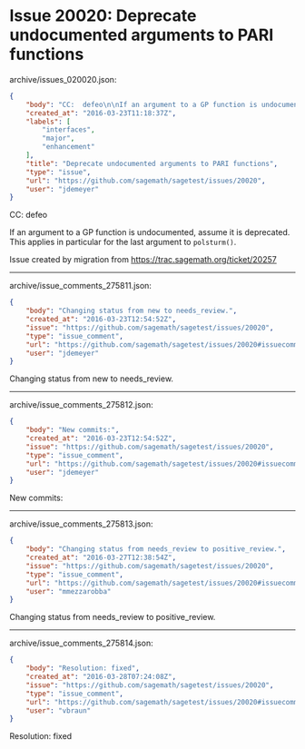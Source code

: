 # Issue 20020: Deprecate undocumented arguments to PARI functions

archive/issues_020020.json:
```json
{
    "body": "CC:  defeo\n\nIf an argument to a GP function is undocumented, assume it is deprecated. This applies in particular for the last argument to `polsturm()`.\n\nIssue created by migration from https://trac.sagemath.org/ticket/20257\n\n",
    "created_at": "2016-03-23T11:18:37Z",
    "labels": [
        "interfaces",
        "major",
        "enhancement"
    ],
    "title": "Deprecate undocumented arguments to PARI functions",
    "type": "issue",
    "url": "https://github.com/sagemath/sagetest/issues/20020",
    "user": "jdemeyer"
}
```
CC:  defeo

If an argument to a GP function is undocumented, assume it is deprecated. This applies in particular for the last argument to `polsturm()`.

Issue created by migration from https://trac.sagemath.org/ticket/20257





---

archive/issue_comments_275811.json:
```json
{
    "body": "Changing status from new to needs_review.",
    "created_at": "2016-03-23T12:54:52Z",
    "issue": "https://github.com/sagemath/sagetest/issues/20020",
    "type": "issue_comment",
    "url": "https://github.com/sagemath/sagetest/issues/20020#issuecomment-275811",
    "user": "jdemeyer"
}
```

Changing status from new to needs_review.



---

archive/issue_comments_275812.json:
```json
{
    "body": "New commits:",
    "created_at": "2016-03-23T12:54:52Z",
    "issue": "https://github.com/sagemath/sagetest/issues/20020",
    "type": "issue_comment",
    "url": "https://github.com/sagemath/sagetest/issues/20020#issuecomment-275812",
    "user": "jdemeyer"
}
```

New commits:



---

archive/issue_comments_275813.json:
```json
{
    "body": "Changing status from needs_review to positive_review.",
    "created_at": "2016-03-27T12:38:54Z",
    "issue": "https://github.com/sagemath/sagetest/issues/20020",
    "type": "issue_comment",
    "url": "https://github.com/sagemath/sagetest/issues/20020#issuecomment-275813",
    "user": "mmezzarobba"
}
```

Changing status from needs_review to positive_review.



---

archive/issue_comments_275814.json:
```json
{
    "body": "Resolution: fixed",
    "created_at": "2016-03-28T07:24:08Z",
    "issue": "https://github.com/sagemath/sagetest/issues/20020",
    "type": "issue_comment",
    "url": "https://github.com/sagemath/sagetest/issues/20020#issuecomment-275814",
    "user": "vbraun"
}
```

Resolution: fixed

